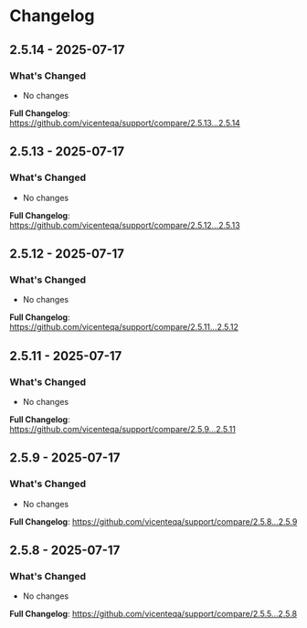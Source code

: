# Changelog

## 2.5.14 - 2025-07-17

### What's Changed

* No changes

**Full Changelog**: https://github.com/vicenteqa/support/compare/2.5.13...2.5.14

## 2.5.13 - 2025-07-17

### What's Changed

* No changes

**Full Changelog**: https://github.com/vicenteqa/support/compare/2.5.12...2.5.13

## 2.5.12 - 2025-07-17

### What's Changed

* No changes

**Full Changelog**: https://github.com/vicenteqa/support/compare/2.5.11...2.5.12

## 2.5.11 - 2025-07-17

### What's Changed

* No changes

**Full Changelog**: https://github.com/vicenteqa/support/compare/2.5.9...2.5.11

## 2.5.9 - 2025-07-17

### What's Changed

* No changes

**Full Changelog**: https://github.com/vicenteqa/support/compare/2.5.8...2.5.9

## 2.5.8 - 2025-07-17

### What's Changed

* No changes

**Full Changelog**: https://github.com/vicenteqa/support/compare/2.5.5...2.5.8
